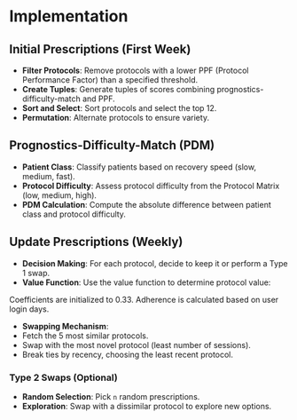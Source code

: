 # Implementation

## Initial Prescriptions (First Week)

- **Filter Protocols**: Remove protocols with a lower PPF (Protocol Performance Factor) than a specified threshold.
- **Create Tuples**: Generate tuples of scores combining prognostics-difficulty-match and PPF.
- **Sort and Select**: Sort protocols and select the top 12.
- **Permutation**: Alternate protocols to ensure variety.

## Prognostics-Difficulty-Match (PDM)

- **Patient Class**: Classify patients based on recovery speed (slow, medium, fast).
- **Protocol Difficulty**: Assess protocol difficulty from the Protocol Matrix (low, medium, high).
- **PDM Calculation**: Compute the absolute difference between patient class and protocol difficulty.

## Update Prescriptions (Weekly)

- **Decision Making**: For each protocol, decide to keep it or perform a Type 1 swap.
- **Value Function**: Use the value function to determine protocol value:

Coefficients are initialized to 0.33. Adherence is calculated based on user login days.

- **Swapping Mechanism**: 
- Fetch the 5 most similar protocols.
- Swap with the most novel protocol (least number of sessions).
- Break ties by recency, choosing the least recent protocol.

### Type 2 Swaps (Optional)

- **Random Selection**: Pick `n` random prescriptions.
- **Exploration**: Swap with a dissimilar protocol to explore new options.